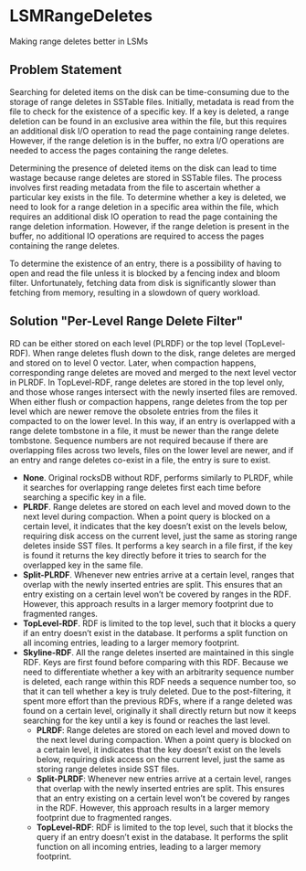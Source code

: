# LSMRangeDeletes
Making range deletes better in LSMs

## Problem Statement

Searching for deleted items on the disk can be time-consuming due to the storage of range deletes in SSTable files. Initially, metadata is read from the file to check for the existence of a specific key. If a key is deleted, a range deletion can be found in an exclusive area within the file, but this requires an additional disk I/O operation to read the page containing range deletes. However, if the range deletion is in the buffer, no extra I/O operations are needed to access the pages containing the range deletes.

Determining the presence of deleted items on the disk can lead to time wastage because range deletes are stored in SSTable files. The process involves first reading metadata from the file to ascertain whether a particular key exists in the file. To determine whether a key is deleted, we need to look for a range deletion in a specific area within the file, which requires an additional disk IO operation to read the page containing the range deletion information. However, if the range deletion is present in the buffer, no additional IO operations are required to access the pages containing the range deletes.

To determine the existence of an entry, there is a possibility of having to open and read the file unless it is blocked by a fencing index and bloom filter. Unfortunately, fetching data from disk is significantly slower than fetching from memory, resulting in a slowdown of query workload.

## Solution "Per-Level Range Delete Filter"

RD can be either stored on each level (PLRDF) or the top level (TopLevel-RDF). When range deletes flush down to the disk, range deletes are merged and stored on to level 0 vector. Later, when compaction happens, corresponding range deletes are moved and merged to the next level vector in PLRDF. In TopLevel-RDF, range deletes are stored in the top level only, and those whose ranges intersect with the newly inserted files are removed. When either flush or compaction happens, range deletes from the top per level which are newer remove the obsolete entries from the files it compacted to on the lower level. In this way, if an entry is overlapped with a range delete tombstone in a file, it must be newer than the range delete tombstone. Sequence numbers are not required because if there are overlapping files across two levels, files on the lower level are newer, and if an entry and range deletes co-exist in a file, the entry is sure to exist.
- **None**. Original rocksDB without RDF, performs similarly to PLRDF, while it searches for overlapping range deletes first each time before searching a specific key in a file.
- **PLRDF**. Range deletes are stored on each level and moved down to the next level during compaction. When a point query is blocked on a certain level, it indicates that the key doesn’t exist on the levels below, requiring disk access on the current level, just the same as storing range deletes inside SST files. It performs a key search in a file first, if the key is found it returns the key directly before it tries to search for the overlapped key in the same file.
- **Split-PLRDF**. Whenever new entries arrive at a certain level, ranges that overlap with the newly inserted entries are split. This ensures that an entry existing on a certain level won’t be covered by ranges in the RDF. However, this approach results in a larger memory footprint due to fragmented ranges.
- **TopLevel-RDF**. RDF is limited to the top level, such that it blocks a query if an entry doesn’t exist in the database. It performs a split function on all incoming entries, leading to a larger memory footprint.
- **Skyline-RDF**. All the range deletes inserted are maintained in this single RDF. Keys are first found before comparing with this RDF. Because we need to differentiate whether a key with an arbitrarity sequence number is deleted, each range within this RDF needs a sequence number too, so that it can tell whether a key is truly deleted. Due to the post-filtering, it spent more effort than the previous RDFs, where if a range deleted was found on a certain level, originally it shall directly return but now it keeps searching for the key until a key is found or reaches the last level.
  * **PLRDF**: Range deletes are stored on each level and moved down to the next level during compaction. When a point query is blocked on a certain level, it indicates that the key doesn’t exist on the levels below, requiring disk access on the current level, just the same as storing range deletes inside SST files.
  * **Split-PLRDF**: Whenever new entries arrive at a certain level, ranges that overlap with the newly inserted entries are split. This ensures that an entry existing on a certain level won’t be covered by ranges in the RDF. However, this approach results in a larger memory footprint due to fragmented ranges.
  * **TopLevel-RDF**: RDF is limited to the top level, such that it blocks the query if an entry doesn’t exist in the database. It performs the split function on all incoming entries, leading to a larger memory footprint.
